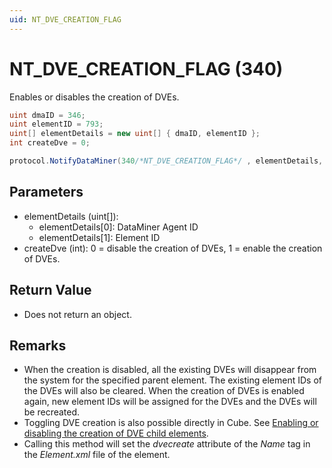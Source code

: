 ```yaml
---
uid: NT_DVE_CREATION_FLAG
---
```


# NT_DVE_CREATION_FLAG (340)

Enables or disables the creation of DVEs.

```csharp
uint dmaID = 346;
uint elementID = 793;
uint[] elementDetails = new uint[] { dmaID, elementID };
int createDve = 0;

protocol.NotifyDataMiner(340/*NT_DVE_CREATION_FLAG*/ , elementDetails, createDve);
```

## Parameters

- elementDetails (uint[]):
  - elementDetails[0]: DataMiner Agent ID
  - elementDetails[1]: Element ID
- createDve (int): 0 = disable the creation of DVEs, 1 = enable the creation of DVEs.

## Return Value

- Does not return an object.

## Remarks

- When the creation is disabled, all the existing DVEs will disappear from the system for the specified parent element. The existing element IDs of the DVEs will also be cleared. When the creation of DVEs is enabled again, new element IDs will be assigned for the DVEs and the DVEs will be recreated.
- Toggling DVE creation is also possible directly in Cube. See [Enabling or disabling the creation of DVE child elements](xref:Dynamic_virtual_elements#enabling-or-disabling-the-creation-of-dve-child-elements).
- Calling this method will set the *dvecreate* attribute of the *Name* tag in the *Element.xml* file of the element.
